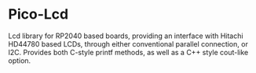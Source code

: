 # Pico-Lcd
Lcd library for RP2040 based boards, providing an interface with Hitachi HD44780 based LCDs, through either conventional parallel connection, or I2C. Provides both C-style printf methods, as well as a C++ style cout-like option.
